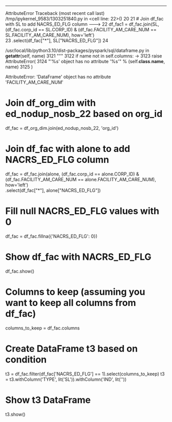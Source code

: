 ---------------------------------------------------------------------------
AttributeError                            Traceback (most recent call last)
/tmp/ipykernel_9583/1303251840.py in <cell line: 22>()
     20 
     21 # Join df_fac with SL to add NACRS_ED_FLG column
---> 22 df_fac1 = df_fac.join(SL, (df_fac.corp_id == SL.CORP_ID) & (df_fac.FACILITY_AM_CARE_NUM == SL.FACILITY_AM_CARE_NUM), how='left') \
     23                .select(df_fac["*"], SL["NACRS_ED_FLG"])
     24 

/usr/local/lib/python3.10/dist-packages/pyspark/sql/dataframe.py in __getattr__(self, name)
   3121         """
   3122         if name not in self.columns:
-> 3123             raise AttributeError(
   3124                 "'%s' object has no attribute '%s'" % (self.__class__.__name__, name)
   3125             )

AttributeError: 'DataFrame' object has no attribute 'FACILITY_AM_CARE_NUM'
# Join df_org_dim with ed_nodup_nosb_22 based on org_id
df_fac = df_org_dim.join(ed_nodup_nosb_22, 'org_id')

# Join df_fac with alone to add NACRS_ED_FLG column
df_fac = df_fac.join(alone, (df_fac.corp_id == alone.CORP_ID) & (df_fac.FACILITY_AM_CARE_NUM == alone.FACILITY_AM_CARE_NUM), how='left') \
               .select(df_fac["*"], alone["NACRS_ED_FLG"])

# Fill null NACRS_ED_FLG values with 0
df_fac = df_fac.fillna({'NACRS_ED_FLG': 0})

# Show df_fac with NACRS_ED_FLG
df_fac.show()

# Columns to keep (assuming you want to keep all columns from df_fac)
columns_to_keep = df_fac.columns

# Create DataFrame t3 based on condition
t3 = df_fac.filter(df_fac['NACRS_ED_FLG'] == 1).select(columns_to_keep)
t3 = t3.withColumn('TYPE', lit('SL')).withColumn('IND', lit(''))

# Show t3 DataFrame
t3.show()

